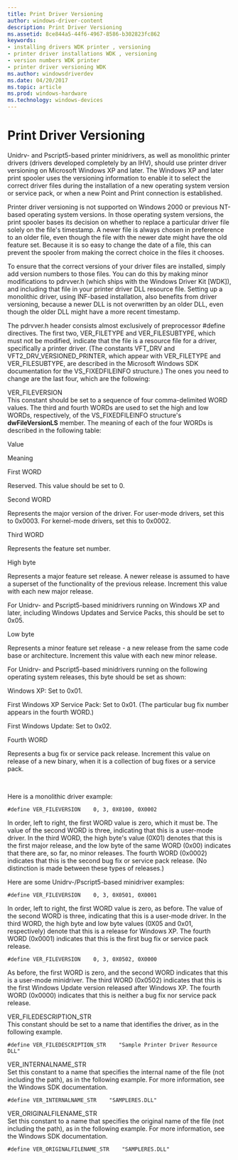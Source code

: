 ```yaml
---
title: Print Driver Versioning
author: windows-driver-content
description: Print Driver Versioning
ms.assetid: 8ce844a5-44f6-4967-8586-b302823fc862
keywords:
- installing drivers WDK printer , versioning
- printer driver installations WDK , versioning
- version numbers WDK printer
- printer driver versioning WDK
ms.author: windowsdriverdev
ms.date: 04/20/2017
ms.topic: article
ms.prod: windows-hardware
ms.technology: windows-devices
---
```


# Print Driver Versioning





Unidrv- and Pscript5-based printer minidrivers, as well as monolithic printer drivers (drivers developed completely by an IHV), should use printer driver versioning on Microsoft Windows XP and later. The Windows XP and later print spooler uses the versioning information to enable it to select the correct driver files during the installation of a new operating system version or service pack, or when a new Point and Print connection is established.

Printer driver versioning is not supported on Windows 2000 or previous NT-based operating system versions. In those operating system versions, the print spooler bases its decision on whether to replace a particular driver file solely on the file's timestamp. A newer file is always chosen in preference to an older file, even though the file with the newer date might have the old feature set. Because it is so easy to change the date of a file, this can prevent the spooler from making the correct choice in the files it chooses.

To ensure that the correct versions of your driver files are installed, simply add version numbers to those files. You can do this by making minor modifications to pdrvver.h (which ships with the Windows Driver Kit \[WDK\]), and including that file in your printer driver DLL resource file. Setting up a monolithic driver, using INF-based installation, also benefits from driver versioning, because a newer DLL is not overwritten by an older DLL, even though the older DLL might have a more recent timestamp.

The pdrvver.h header consists almost exclusively of preprocessor \#define directives. The first two, VER\_FILETYPE and VER\_FILESUBTYPE, which must not be modified, indicate that the file is a resource file for a driver, specifically a printer driver. (The constants VFT\_DRV and VFT2\_DRV\_VERSIONED\_PRINTER, which appear with VER\_FILETYPE and VER\_FILESUBTYPE, are described in the Microsoft Windows SDK documentation for the VS\_FIXEDFILEINFO structure.) The ones you need to change are the last four, which are the following:

<a href="" id="ver-fileversion"></a>VER\_FILEVERSION  
This constant should be set to a sequence of four comma-delimited WORD values. The third and fourth WORDs are used to set the high and low WORDs, respectively, of the VS\_FIXEDFILEINFO structure's **dwFileVersionLS** member. The meaning of each of the four WORDs is described in the following table:

Value

Meaning

First WORD

Reserved. This value should be set to 0.

Second WORD

Represents the major version of the driver. For user-mode drivers, set this to 0x0003. For kernel-mode drivers, set this to 0x0002.

Third WORD

Represents the feature set number.

High byte

Represents a major feature set release. A newer release is assumed to have a superset of the functionality of the previous release. Increment this value with each new major release.

For Unidrv- and Pscript5-based minidrivers running on Windows XP and later, including Windows Updates and Service Packs, this should be set to 0x05.

Low byte

Represents a minor feature set release - a new release from the same code base or architecture. Increment this value with each new minor release.

For Unidrv- and Pscript5-based minidrivers running on the following operating system releases, this byte should be set as shown:

Windows XP: Set to 0x01.

First Windows XP Service Pack: Set to 0x01. (The particular bug fix number appears in the fourth WORD.)

First Windows Update: Set to 0x02.

Fourth WORD

Represents a bug fix or service pack release. Increment this value on release of a new binary, when it is a collection of bug fixes or a service pack.

 

Here is a monolithic driver example:

```
#define VER_FILEVERSION    0, 3, 0X0100, 0X0002
```

In order, left to right, the first WORD value is zero, which it must be. The value of the second WORD is three, indicating that this is a user-mode driver. In the third WORD, the high byte's value (0X01) denotes that this is the first major release, and the low byte of the same WORD (0x00) indicates that there are, so far, no minor releases. The fourth WORD (0x0002) indicates that this is the second bug fix or service pack release. (No distinction is made between these types of releases.)

Here are some Unidrv-/Pscript5-based minidriver examples:

```
#define VER_FILEVERSION    0, 3, 0X0501, 0X0001
```

In order, left to right, the first WORD value is zero, as before. The value of the second WORD is three, indicating that this is a user-mode driver. In the third WORD, the high byte and low byte values (0X05 and 0x01, respectively) denote that this is a release for Windows XP. The fourth WORD (0x0001) indicates that this is the first bug fix or service pack release.

```
#define VER_FILEVERSION    0, 3, 0X0502, 0X0000
```

As before, the first WORD is zero, and the second WORD indicates that this is a user-mode minidriver. The third WORD (0x0502) indicates that this is the first Windows Update version released after Windows XP. The fourth WORD (0x0000) indicates that this is neither a bug fix nor service pack release.

<a href="" id="ver-filedescription-str"></a>VER\_FILEDESCRIPTION\_STR  
This constant should be set to a name that identifies the driver, as in the following example.

```
#define VER_FILEDESCRIPTION_STR    "Sample Printer Driver Resource DLL"
```

<a href="" id="ver-internalname-str"></a>VER\_INTERNALNAME\_STR  
Set this constant to a name that specifies the internal name of the file (not including the path), as in the following example. For more information, see the Windows SDK documentation.

```
#define VER_INTERNALNAME_STR    "SAMPLERES.DLL"
```

<a href="" id="ver-originalfilename-str"></a>VER\_ORIGINALFILENAME\_STR  
Set this constant to a name that specifies the original name of the file (not including the path), as in the following example. For more information, see the Windows SDK documentation.

```
#define VER_ORIGINALFILENAME_STR    "SAMPLERES.DLL"
```

 

 




